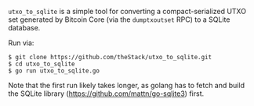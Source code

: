 `utxo_to_sqlite` is a simple tool for converting a compact-serialized UTXO set generated
by Bitcoin Core (via the `dumptxoutset` RPC) to a SQLite database.

Run via:
```
$ git clone https://github.com/theStack/utxo_to_sqlite.git
$ cd utxo_to_sqlite
$ go run utxo_to_sqlite.go
```

Note that the first run likely takes longer, as golang has to fetch and build the SQLite library
(https://github.com/mattn/go-sqlite3) first.
